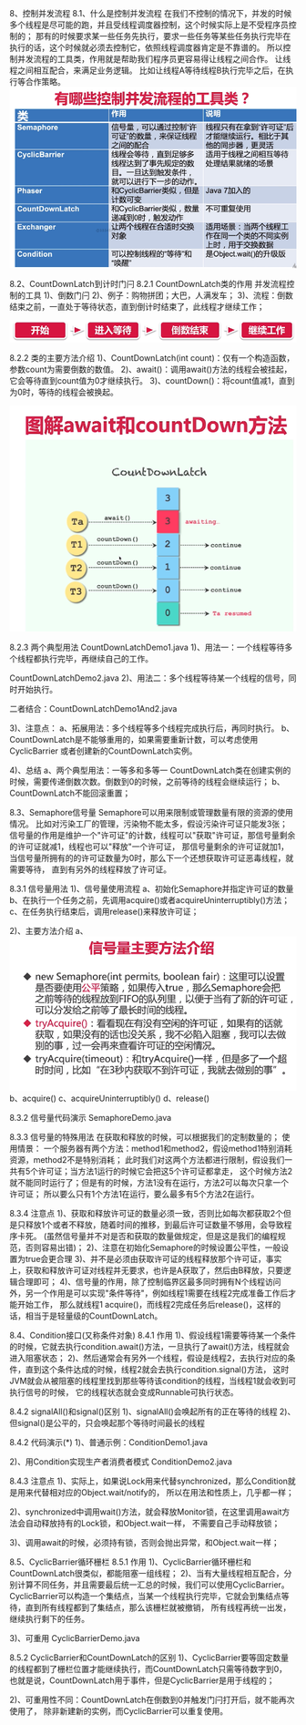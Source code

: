 8、控制并发流程
8.1、什么是控制并发流程
在我们不控制的情况下，并发的时候多个线程是尽可能的跑，并且受线程调度器控制，这个时候实际上是不受程序员控制的；
那有的时候要求某一些任务先执行，要求一些任务等某些任务执行完毕在执行的话，这个时候就必须去控制它，依照线程调度器肯定是不靠谱的。
所以控制并发流程的工具类，作用就是帮助我们程序员更容易得让线程之间合作。
让线程之间相互配合，来满足业务逻辑。
比如让线程A等待线程B执行完毕之后，在执行等合作策略。
![binaryTree](../img/常见控制并发流程工具类.png "binaryTree")

8.2、CountDownLatch到计时门闩
8.2.1 CountDownLatch类的作用
并发流程控制的工具
1)、倒数门闩
2)、例子：购物拼团；大巴，人满发车；
3)、流程：倒数结束之前，一直处于等待状态，直到倒计时结束了，此线程才继续工作；

![binaryTree](../img/CountDownLatch工作流程.png "binaryTree")

8.2.2 类的主要方法介绍
1)、CountDownLatch(int count)：仅有一个构造函数，参数count为需要倒数的数值。
2)、await()：调用await()方法的线程会被挂起，它会等待直到count值为0才继续执行。
3)、countDown()：将count值减1，直到为0时，等待的线程会被换起。

![binaryTree](../img/图解await和countDown方法.png "binaryTree")

8.2.3 两个典型用法
CountDownLatchDemo1.java
1)、用法一：一个线程等待多个线程都执行完毕，再继续自己的工作。

CountDownLatchDemo2.java
2)、用法二：多个线程等待某一个线程的信号，同时开始执行。

二者结合：CountDownLatchDemo1And2.java

3)、注意点：
a、拓展用法：多个线程等多个线程完成执行后，再同时执行。
b、CountDownLatch是不能够重用的，如果需要重新计数，可以考虑使用CyclicBarrier
或者创建新的CountDownLatch实例。

4)、总结
a、两个典型用法：一等多和多等一
CountDownLatch类在创建实例的时候，需要传递倒数次数。倒数到0的时候，之前等待的线程会继续运行；
b、CountDownLatch不能回滚重置；

8.3、Semaphore信号量
Semaphore可以用来限制或管理数量有限的资源的使用情况。
比如对污染工厂的管理，污染物不能太多，假设污染许可证只能发3张；
信号量的作用是维护一个"许可证"的计数，线程可以"获取"许可证，那信号量剩余的许可证就减1，线程也可以"释放"一个许可证，
那信号量剩余的许可证就加1，当信号量所拥有的的许可证数量为0时，那么下一个还想获取许可证恶毒线程，就需要等待，
直到有另外的线程释放了许可证。

8.3.1 信号量用法
1)、信号量使用流程
 a、初始化Semaphore并指定许可证的数量
 b、在执行一个任务之前，先调用acquire()或者acquireUninterruptibly()方法；
 c、在任务执行结束后，调用release()来释放许可证；
 
2)、主要方法介绍
 a、![binaryTree](../img/信号量主要方法介绍.png "binaryTree")
 b、acquire()
 c、acquireUninterruptibly()
 d、release()

8.3.2 信号量代码演示
SemaphoreDemo.java

8.3.3 信号量的特殊用法
在获取和释放的时候，可以根据我们的定制数量的；
使用情景：
一个服务器有两个方法：method1和method2，假设method1特别消耗资源，method2不是特别消耗；
此时我们对这两个方法都进行限制，假设我们一共有5个许可证；当方法1运行的时候它会把这5个许可证都拿走，
这个时候方法2就不能同时运行了；但是有的时候，方法1没有在运行，方法2可以每次只拿一个许可证；
所以要么只有1个方法1在运行，要么最多有5个方法2在运行。

8.3.4 注意点
1)、获取和释放许可证的数量必须一致，否则比如每次都获取2个但是只释放1个或者不释放，随着时间的推移，到最后许可证数量不够用，会导致程序卡死。
(虽然信号量并不对是否和获取的数量做规定，但是这是我们的编程规范，否则容易出错)；
2)、注意在初始化Semaphore的时候设置公平性，一般设置为true会更合理
3)、并不是必须由获取许可证的线程释放那个许可证，事实上，获取和释放许可证对线程并无要求，也许是A获取了，然后由B释放，只要逻辑合理即可；
4)、信号量的作用，除了控制临界区最多同时拥有N个线程访问外，另一个作用是可以实现"条件等待"，例如线程1需要在线程2完成准备工作后才能开始工作，
那么就线程1 acquire()，而线程2完成任务后release()，这样的话，相当于是轻量级的CountDownLatch。

8.4、Condition接口(又称条件对象)
8.4.1 作用
1)、假设线程1需要等待某一个条件的时候，它就去执行condition.await()方法，一旦执行了await()方法，线程就会进入阻塞状态；
2)、然后通常会有另外一个线程，假设是线程2，去执行对应的条件，直到这个条件达成的时候，线程2就会去执行condition.signal()方法，
这时JVM就会从被阻塞的线程里找到那些等待该condition的线程，当线程1就会收到可执行信号的时候，
它的线程状态就会变成Runnable可执行状态。

8.4.2 signalAll()和signal()区别
1)、signalAll()会唤起所有的正在等待的线程
2)、但signal()是公平的，只会唤起那个等待时间最长的线程

8.4.2 代码演示(*)
1)、普通示例：ConditionDemo1.java

2)、用Condition实现生产者消费者模式
ConditionDemo2.java

8.4.3 注意点
1)、实际上，如果说Lock用来代替synchronized，那么Condition就是用来代替相对应的Object.wait/notify的，
所以在用法和性质上，几乎都一样；

2)、synchronized中调用wait()方法，就会释放Monitor锁，在这里调用await方法会自动释放持有的Lock锁，和Object.wait一样，
不需要自己手动释放锁；

3)、调用await的时候，必须持有锁，否则会抛出异常，和Object.wait一样；

8.5、CyclicBarrier循环栅栏
8.5.1 作用
1)、CyclicBarrier循环栅栏和CountDownLatch很类似，都能阻塞一组线程；
2)、当有大量线程相互配合，分别计算不同任务，并且需要最后统一汇总的时候，我们可以使用CyclicBarrier。
CyclicBarrier可以构造一个集结点，当某一个线程执行完毕，它就会到集结点等待，直到所有线程都到了集结点，那么该栅栏就被撤销，
所有线程再统一出发，继续执行剩下的任务。

3)、可重用
CyclicBarrierDemo.java

8.5.2 CyclicBarrier和CountDownLatch的区别
1)、CyclicBarrier要等固定数量的线程都到了栅栏位置才能继续执行，而CountDownLatch只需等待数字到0，
也就是说，CountDownLatch用于事件，但是CyclicBarrier是用于线程的；

2)、可重用性不同：CountDownLatch在倒数到0并触发门闩打开后，就不能再次使用了，
除非新建新的实例，而CyclicBarrier可以重复使用。